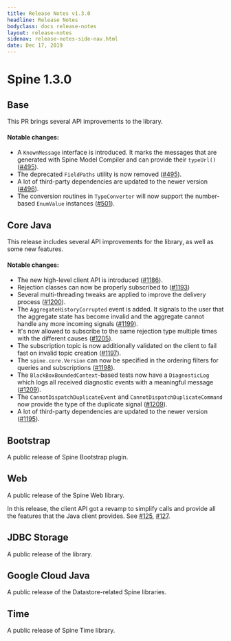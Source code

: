 ```yaml
---
title: Release Notes v1.3.0
headline: Release Notes
bodyclass: docs release-notes
layout: release-notes
sidenav: release-notes-side-nav.html
date: Dec 17, 2019
---
```


# Spine 1.3.0

## Base
This PR brings several API improvements to the library.

#### Notable changes:

- A `KnownMessage` interface is introduced. It marks the messages that are generated with Spine 
Model Compiler and can provide their `typeUrl()` ([#495]({{site.base_repo}}/pull/495)).
- The deprecated `FieldPaths` utility is now removed ([#495]({{site.base_repo}}/pull/495)).
- A lot of third-party dependencies are updated to the newer version ([#496]({{site.base_repo}}/pull/496)).
- The conversion routines in `TypeConverter` will now support the number-based `EnumValue` 
instances ([#501]({{site.base_repo}}/pull/501)).

## Core Java
This release includes several API improvements for the library, as well as some new features.

#### Notable changes:

- The new high-level client API is introduced ([#1186]({{site.core_java_repo}}/pull/1186)).
- Rejection classes can now be properly subscribed to ([#1193]({{site.core_java_repo}}/pull/1193))
- Several multi-threading tweaks are applied to improve the delivery process ([#1200]({{site.core_java_repo}}/pull/1200)).
- The `AggregateHistoryCorrupted` event is added. It signals to the user that the aggregate state 
has become invalid and the aggregate cannot handle any more incoming signals ([#1199]({{site.core_java_repo}}/pull/1199)).
- It's now allowed to subscribe to the same rejection type multiple times with the different causes ([#1205]({{site.core_java_repo}}/pull/1205)).
- The subscription topic is now additionally validated on the client to fail fast on invalid topic 
creation ([#1197]({{site.core_java_repo}}/pull/1197)).
- The `spine.core.Version` can now be specified in the ordering filters for queries and subscriptions ([#1198]({{site.core_java_repo}}/pull/1198)).
- The `BlackBoxBoundedContext`-based tests now have a `DiagnosticLog` which logs all received diagnostic 
events with a meaningful message ([#1209]({{site.core_java_repo}}/pull/1209)).
- The `CannotDispatchDuplicateEvent` and `CannotDispatchDuplicateCommand` now provide the type of 
the duplicate signal ([#1209]({{site.core_java_repo}}/pull/1209)).
- A lot of third-party dependencies are updated to the newer version ([#1195]({{site.core_java_repo}}/pull/1195)).

## Bootstrap
A public release of Spine Bootstrap plugin.

## Web
A public release of the Spine Web library.

In this release, the client API got a revamp to simplify calls and provide all the features that 
the Java client provides. See [#125]({{site.web_repo}}/pull/125), [#127]({{site.web_repo}}/pull/127).

## JDBC Storage
A public release of the library.

## Google Cloud Java
A public release of the Datastore-related Spine libraries.

## Time
A public release of Spine Time library.
